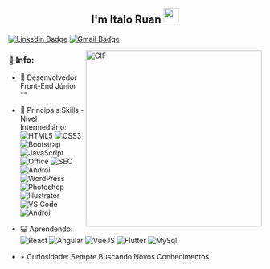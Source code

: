 <h2 align="center">
 <abc>
  <br>I'm Italo Ruan <img src="https://user-images.githubusercontent.com/42378118/110234147-e3259600-7f4e-11eb-95be-0c4047144dea.gif" width="30"><br>
 <abc/>
</h2>
 
 
[![Linkedin Badge](https://img.shields.io/badge/-Italoruan77-blue?style=flat-square&logo=Linkedin&logoColor=white&link=https://www.linkedin.com/in/italoruan77/)](https://www.linkedin.com/in/italoruan77/)
[![Gmail Badge](https://img.shields.io/badge/-italoruan87@gmail.com-c14438?style=flat&logo=Gmail&logoColor=white)](mailto:italoruan87@gmail.com "Connect via Email")
<br/>

<img align="right" alt="GIF" src="https://i.postimg.cc/KzxNqLf6/Coding.gif" height="350px"/>
 

### 🧐 Info:

- 🏢 Desenvolvedor Front-End Júnior **
- 🚀 Principais Skills - Nível Intermediário:<br/>
  ![HTML5](https://img.shields.io/badge/-HTML5-E34F26?style=for-the-badge&logo=html5&logoColor=white)
  ![CSS3](https://img.shields.io/badge/-CSS3-1572B6?style=for-the-badge&logo=css3)
  ![Bootstrap](https://img.shields.io/badge/-Bootstrap-563D7C?style=for-the-badge&logo=bootstrap)
  ![JavaScript](https://img.shields.io/badge/-JavaScript-black?style=for-the-badge&logo=javascript)
  ![Office](https://img.shields.io/badge/Microsoft_Office-D83B01?style=for-the-badge&logo=microsoft-office&logoColor=white)
  ![SEO](https://img.shields.io/badge/-SEO-414141?style=for-the-badge&logo=google-analytics) 
  <br/>
  ![Androi](https://img.shields.io/badge/-Android%20Studio-3b2e5a?style=for-the-badge&logo=android)
  ![WordPress](https://img.shields.io/badge/Wordpress-21759B?style=for-the-badge&logo=wordpress&logoColor=white)
  ![Photoshop](https://img.shields.io/badge/-Photoshop-336791?style=for-the-badge&logo=adobe-photoshop)
  ![Illustrator](https://img.shields.io/badge/-Illustrator-black?style=for-the-badge&logo=adobe-illustrator)
  ![VS Code](https://img.shields.io/badge/Visual_Studio_Code-0078D4?style=for-the-badge&logo=visual%20studio%20code&logoColor=white)
  ![Androi](https://img.shields.io/badge/-Android%20Studio-3b2e5a?style=for-the-badge&logo=android)

- 💻 Aprendendo:
  ![React](https://img.shields.io/badge/-React-3b2e5a?style=for-the-badge&logo=react)
  ![Angular](https://img.shields.io/badge/Angular-DD0031?style=for-the-badge&logo=angular&logoColor=white)
  ![VueJS](https://img.shields.io/badge/Vue.js-35495E?style=for-the-badge&logo=vue.js&logoColor=4FC08D)
  ![Flutter](https://img.shields.io/badge/Flutter-02569B?style=for-the-badge&logo=flutter&logoColor=white)
  ![MySql](https://img.shields.io/badge/MySQL-00000F?style=for-the-badge&logo=mysql&logoColor=white)
  
- ⚡️ Curiosidade: Sempre Buscando Novos Conhecimentos
